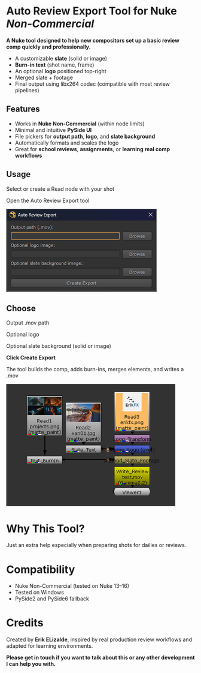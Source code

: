# Auto Review Export Tool for Nuke _Non-Commercial_

**A Nuke tool designed to help new compositors set up a basic review comp quickly and professionally.**

- A customizable **slate** (solid or image)
- **Burn-in text** (shot name, frame)
- An optional **logo** positioned top-right
- Merged slate + footage
- Final output using libx264 codec (compatible with most review pipelines)

## Features

- Works in **Nuke Non-Commercial** (within node limits)
- Minimal and intuitive **PySide UI**
- File pickers for **output path**, **logo**, and **slate background**
- Automatically formats and scales the logo
- Great for **school reviews**, **assignments**, or **learning real comp workflows**

## Usage

Select or create a Read node with your shot

Open the Auto Review Export tool

![alt text](screenshots/ui.png)

## Choose

Output .mov path

Optional logo

Optional slate background (solid or image)

**Click Create Export**

The tool builds the comp, adds burn-ins, merges elements, and writes a .mov

![alt text](screenshots/nodes_setup.png)

# Why This Tool?

Just an extra help especially when preparing shots for dailies or reviews.

# Compatibility

- Nuke Non-Commercial (tested on Nuke 13–16)
- Tested on Windows
- PySide2 and PySide6 fallback

# Credits

Created by **Erik ELizalde**, inspired by real production review workflows and adapted for learning environments.

**Please get in touch if you want to talk about this or any other development I can help you with.**
